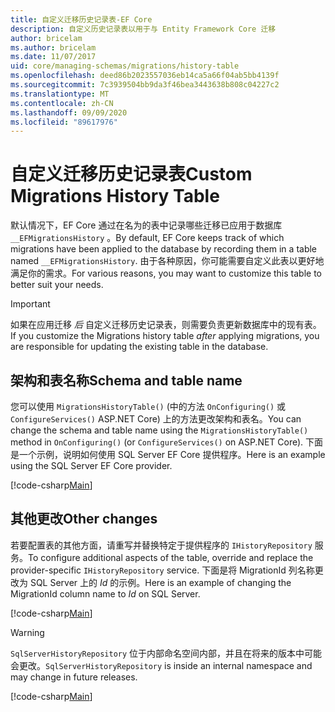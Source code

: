 ```yaml
---
title: 自定义迁移历史记录表-EF Core
description: 自定义历史记录表以用于与 Entity Framework Core 迁移
author: bricelam
ms.author: bricelam
ms.date: 11/07/2017
uid: core/managing-schemas/migrations/history-table
ms.openlocfilehash: deed86b2023557036eb14ca5a66f04ab5bb4139f
ms.sourcegitcommit: 7c3939504bb9da3f46bea3443638b808c04227c2
ms.translationtype: MT
ms.contentlocale: zh-CN
ms.lasthandoff: 09/09/2020
ms.locfileid: "89617976"
---
```

# <a name="custom-migrations-history-table"></a><span data-ttu-id="b77fc-103">自定义迁移历史记录表</span><span class="sxs-lookup"><span data-stu-id="b77fc-103">Custom Migrations History Table</span></span>

<span data-ttu-id="b77fc-104">默认情况下，EF Core 通过在名为的表中记录哪些迁移已应用于数据库 `__EFMigrationsHistory` 。</span><span class="sxs-lookup"><span data-stu-id="b77fc-104">By default, EF Core keeps track of which migrations have been applied to the database by recording them in a table named `__EFMigrationsHistory`.</span></span> <span data-ttu-id="b77fc-105">由于各种原因，你可能需要自定义此表以更好地满足你的需求。</span><span class="sxs-lookup"><span data-stu-id="b77fc-105">For various reasons, you may want to customize this table to better suit your needs.</span></span>

> [!IMPORTANT]
> <span data-ttu-id="b77fc-106">如果在应用迁移 *后* 自定义迁移历史记录表，则需要负责更新数据库中的现有表。</span><span class="sxs-lookup"><span data-stu-id="b77fc-106">If you customize the Migrations history table *after* applying migrations, you are responsible for updating the existing table in the database.</span></span>

## <a name="schema-and-table-name"></a><span data-ttu-id="b77fc-107">架构和表名称</span><span class="sxs-lookup"><span data-stu-id="b77fc-107">Schema and table name</span></span>

<span data-ttu-id="b77fc-108">您可以使用 `MigrationsHistoryTable()` (中的方法 `OnConfiguring()` 或 `ConfigureServices()` ASP.NET Core) 上的方法更改架构和表名。</span><span class="sxs-lookup"><span data-stu-id="b77fc-108">You can change the schema and table name using the `MigrationsHistoryTable()` method in `OnConfiguring()` (or `ConfigureServices()` on ASP.NET Core).</span></span> <span data-ttu-id="b77fc-109">下面是一个示例，说明如何使用 SQL Server EF Core 提供程序。</span><span class="sxs-lookup"><span data-stu-id="b77fc-109">Here is an example using the SQL Server EF Core provider.</span></span>

[!code-csharp[Main](../../../../samples/core/Schemas/Migrations/MigrationTableNameContext.cs#TableNameContext)]

## <a name="other-changes"></a><span data-ttu-id="b77fc-110">其他更改</span><span class="sxs-lookup"><span data-stu-id="b77fc-110">Other changes</span></span>

<span data-ttu-id="b77fc-111">若要配置表的其他方面，请重写并替换特定于提供程序的 `IHistoryRepository` 服务。</span><span class="sxs-lookup"><span data-stu-id="b77fc-111">To configure additional aspects of the table, override and replace the provider-specific `IHistoryRepository` service.</span></span> <span data-ttu-id="b77fc-112">下面是将 MigrationId 列名称更改为 SQL Server 上的 *Id* 的示例。</span><span class="sxs-lookup"><span data-stu-id="b77fc-112">Here is an example of changing the MigrationId column name to *Id* on SQL Server.</span></span>

[!code-csharp[Main](../../../../samples/core/Schemas/Migrations/MyHistoryRepository.cs#HistoryRepositoryContext)]

> [!WARNING]
> <span data-ttu-id="b77fc-113">`SqlServerHistoryRepository` 位于内部命名空间内部，并且在将来的版本中可能会更改。</span><span class="sxs-lookup"><span data-stu-id="b77fc-113">`SqlServerHistoryRepository` is inside an internal namespace and may change in future releases.</span></span>

[!code-csharp[Main](../../../../samples/core/Schemas/Migrations/MyHistoryRepository.cs#HistoryRepository)]
